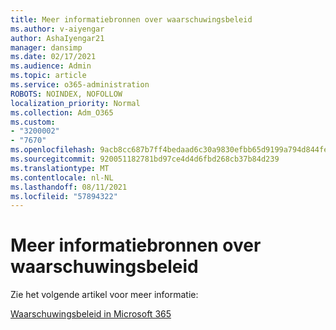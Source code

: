 ```yaml
---
title: Meer informatiebronnen over waarschuwingsbeleid
ms.author: v-aiyengar
author: AshaIyengar21
manager: dansimp
ms.date: 02/17/2021
ms.audience: Admin
ms.topic: article
ms.service: o365-administration
ROBOTS: NOINDEX, NOFOLLOW
localization_priority: Normal
ms.collection: Adm_O365
ms.custom:
- "3200002"
- "7670"
ms.openlocfilehash: 9acb8cc687b7ff4bedaad6c30a9830efbb65d9199a794d844fe040628451ef8c
ms.sourcegitcommit: 920051182781bd97ce4d4d6fbd268cb37b84d239
ms.translationtype: MT
ms.contentlocale: nl-NL
ms.lasthandoff: 08/11/2021
ms.locfileid: "57894322"
---
```

# <a name="more-resources-on-alert-policies"></a>Meer informatiebronnen over waarschuwingsbeleid

Zie het volgende artikel voor meer informatie:

[Waarschuwingsbeleid in Microsoft 365](https://docs.microsoft.com/microsoft-365/compliance/alert-policies)
